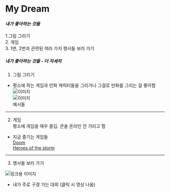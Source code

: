 # **My Dream**  

#### *내가 좋아하는 것들*  
  
1.그림 그리기  
2. 게임  
3. 1번, 2번과 관련된 여러 가지 행사들 보러 가기  

##### *내가 좋아하는 것들 - 더 자세히*
1. 그림 그리기  
 - 평소에 하는 게임과 만화 캐릭터들을 그리거나 그걸로 만화를 그리는 걸 좋아함  
![이미지](https://lh3.googleusercontent.com/kWKM5NgVK6kRAhd2tRfvwvYeMBsjgaEr_bMOISzr0BiM8XnuMAd2oV4ZOQPe-lR64IdcDZLzysZSiOrcuN-Icgze1PWdwFFpEJgz5Mwhp3c3I6crelM0cUIoKV_LXvSLSDTewkBb3zfRib3OZ3dxI0UkLbRuA41Ok0aQFkX8OR3FUVIcsq85tuLvHuuYY5_8oLvOiPWWWPn1atpZk73sCBGYo-X7SkyFh2cbuRq4jOFUg_16T1UB2bMskEZKFg_RNJDffXlkv4e_j0v3u6_H6m9QYEYY12Ur11EMhPRR1gkqtmnLEaYlaeqQYeSNkVY1MdEq2LFGbtSzwAIXlZX52mWyEG7S32qjAPZtJk11WNIXznSeZzphoIcHp4XuT43bFn9iULKipy-MsA5OXwG15bOAy_IlaKkVfdbaY_OwaXNRO0kj6oA1AHwRpqmAGflJSbTDOSSAW-YcfgfY_NJ87qUOlCBhktmai_3-tqCYmMSw9VclpQPCT1dfsYknhFfz9CuOiBq8pqNXGu9oWg-V3BhYkRKTSOVkqMwVlWqb9HwJTvqohBkh68o0Eue0qhrXjd1wNI5zcFgO6vCoqxqdTP5EERQE0eHOABMKL99WKhMUkqTo7w=w693-h971-no)  
![이미지](https://lh3.googleusercontent.com/fijVODsxXFH5XN6dmpFZk_TNfdpEtDi7LppExKrHJ5Iwl-km1qqdpJpZHMuZTdvFMA_nuf8q-FniJTjKqVZVC5Gfqygx0twlvYNILNFi3z5XnVi7miRxjCQnGeYExFWmAYlYfkiAvR88wfWQXFY-dFeS0NvGNnu61TcOUqsECNzxhpaOGtbYX6VxBXJZeiAOo0_L9YtT9vwJRsq4OMcKwcLlYbf9sLEPs-imN8CKmIoKluoLwmmhkXaRgS7G-XwuDCkmZJwtWRgaG8AkgxA4cOujkUUgvuOIwfWoMI-NHz_sIhIZqyk38Lk_qIJXRERCwIBsvkzeTUIN7auBQSKaWxMD7zNA9TrnyetBvJ8qg5gE2G8FyUl-CbHNf0kCd9PQuPTgWnTAu0K16BWvAZ8iHnXD1OwcBRWoFB1Uovx8vbYbC4ACkwj167ycsKMVdad2S83oPW5CYVCPwcYVpUpoJ8ewLHSXM3JLGwWWdvm28xqfjogOuCCoWAc-VRbQiwtOE21tFdNph99NbjXwvwZWl8bMx4vyjF_v-4trTklUaIfHpmHVVOBzU-uZMB6m-OnlPl6LIJTbbDyhBEo_Vh0-FiSRCcu_rolzqS3_i3AuJzHPiW1NzA=w1328-h971-no)  
예시들  

***  

2. 게임  
평소에 게임을 매우 즐김. 콘솔 온라인 안 가리고 함  
 - 지금 즐기는 게임들  
[Doom](http://doom.com/en-gb/)  
[Heroes of the storm](http://kr.battle.net/heroes/ko)  

***  

3. 행사들 보러 가기  
  
![링크용 이미지](https://lh3.googleusercontent.com/j2MpBNBDKHn3i8JOTb_NWGW6_7JeSnbhMx4UB9ycNFNCuA0NL4VtUSKTG3DADgbzffUnM0--eWtNiCy5l2qcBRxX1Mnrb2nFIZjLwtkvQFJ2veLWLJC7sTNXXuaZLGhYAuNb1ZYxNc96mg0zGCsJzJo_nkwn_q5z270tb8RwWyQ4P3ahstYkhrduCnpOl_5j2p31tn8nGuAevctSQ8R4F-P0TWihCwQ_wvdxtdsbFYzfcaV8isaepBfv8I374UwttkglDuO1wikNplxAlfv5QzbOaAmMZTNijt3PH6jiMa_Jgm7rM2W8Evhvzh4RHuTk9w5xyuSzUSu__nC_ktlGzdd65ZAnX0v7jtMbFVDCb42qArUETejHRB-WwrbIleupYNJdDIKHv3nMDOouGePf-GMgI_4Sc1qEGWB7BHjRUJ3QXUTQozk8nbQQDkJ6jIuA9t0htH9Gtt9w9niB8d9kbGN6qbUQoCczqPHtI8eKudbNIuuluoPmFclx_4fNOWUBK-EhOL6FD_xj1IybP11PnSPK54aTGgsyzrIbJcJpSEhR4tq5GQwJjFYFSVq-_Ada3cBNj6_-zikI5i3oqc9rZF7mX303Vb2IcCeM4ue0CIFEH5omXg=w1185-h971-no)  
 - 내가 주로 구경 가는 대회 (클릭 시 영상 나옴)
